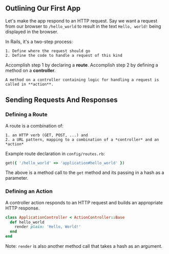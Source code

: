 ## Outlining Our First App

Let's make the app respond to an HTTP request. Say we want a request from our browser to `/hello_world` to result in the text `Hello, world!` being displayed in the browser.

In Rails, it's a two-step process:

    1. Define where the request should go
    2. Define the code to handle a request of this kind

Accomplish step 1 by declaring a **route**.
Accomplish step 2 by defining a method on a **controller**.

    A method on a controller containing logic for handling a request is called in **action**.


## Sending Requests And Responses

### Defining a Route

A route is a combination of:

    1. an HTTP verb (GET, POST, ...) and
    2. a URL pattern, mapping to a combination of a *controller* and an *action*

Example route declaration in `config/routes.rb`:

``` ruby
get({ '/hello_world' => 'application#hello_world' })
```

The above is a method call to the `get` method and its passing in a hash as a parameter.

### Defining an Action

A controller action responds to an HTTP request and builds an appropriate HTTP response.

``` ruby
class ApplicationController < ActionController::Base
  def hello_world
    render plain: 'Hello, World!'
  end
end
```

Note: `render` is also another method call that takes a hash as an argument.

